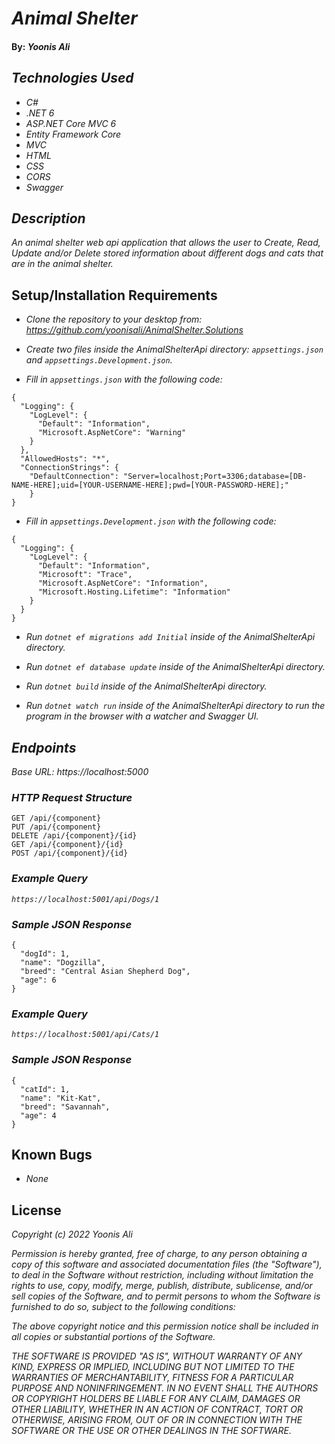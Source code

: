# _Animal Shelter_

#### By: _**Yoonis Ali**_

## _Technologies Used_

* _C#_
* _.NET 6_
* _ASP.NET Core MVC 6_
* _Entity Framework Core_
* _MVC_
* _HTML_
* _CSS_
* _CORS_
* _Swagger_ 

## _Description_

_An animal shelter web api application that allows the user to Create, Read, Update and/or Delete stored information about different dogs and cats that are in the animal shelter._

## Setup/Installation Requirements
* _Clone the repository to your desktop from: https://github.com/yoonisali/AnimalShelter.Solutions_

* _Create two files inside the AnimalShelterApi directory: `appsettings.json` and `appsettings.Development.json`._

* _Fill in `appsettings.json` with the following code:_
```
{
  "Logging": {
    "LogLevel": {
      "Default": "Information",
      "Microsoft.AspNetCore": "Warning"
    }
  },
  "AllowedHosts": "*",
  "ConnectionStrings": {
    "DefaultConnection": "Server=localhost;Port=3306;database=[DB-NAME-HERE];uid=[YOUR-USERNAME-HERE];pwd=[YOUR-PASSWORD-HERE];"
    }
}
```
* _Fill in `appsettings.Development.json` with the following code:_
```
{
  "Logging": {
    "LogLevel": {
      "Default": "Information",
      "Microsoft": "Trace",
      "Microsoft.AspNetCore": "Information",
      "Microsoft.Hosting.Lifetime": "Information"
    }
  }
}
```

* _Run `dotnet ef migrations add Initial` inside of the AnimalShelterApi directory._

* _Run `dotnet ef database update` inside of the AnimalShelterApi directory._

* _Run `dotnet build` inside of the AnimalShelterApi directory._

* _Run `dotnet watch run` inside of the AnimalShelterApi directory to run the program in the browser with a watcher and Swagger UI._

## _Endpoints_

_Base URL: https://localhost:5000_

### _HTTP Request Structure_
```
GET /api/{component}
PUT /api/{component}
DELETE /api/{component}/{id}
GET /api/{component}/{id}
POST /api/{component}/{id}
```
### _Example Query_

_`https://localhost:5001/api/Dogs/1`_

### _Sample JSON Response_
```
{
  "dogId": 1,
  "name": "Dogzilla",
  "breed": "Central Asian Shepherd Dog",
  "age": 6
}
```
### _Example Query_

_`https://localhost:5001/api/Cats/1`_

### _Sample JSON Response_
```
{
  "catId": 1,
  "name": "Kit-Kat",
  "breed": "Savannah",
  "age": 4
}
```




## Known Bugs

* _None_


## License

_Copyright (c) 2022 Yoonis Ali_

_Permission is hereby granted, free of charge, to any person obtaining a copy of this software and associated documentation files (the "Software"), to deal in the Software without restriction, including without limitation the rights to use, copy, modify, merge, publish, distribute, sublicense, and/or sell copies of the Software, and to permit persons to whom the Software is furnished to do so, subject to the following conditions:_

_The above copyright notice and this permission notice shall be included in all copies or substantial portions of the Software._

_THE SOFTWARE IS PROVIDED "AS IS", WITHOUT WARRANTY OF ANY KIND, EXPRESS OR IMPLIED, INCLUDING BUT NOT LIMITED TO THE WARRANTIES OF MERCHANTABILITY, FITNESS FOR A PARTICULAR PURPOSE AND NONINFRINGEMENT. IN NO EVENT SHALL THE AUTHORS OR COPYRIGHT HOLDERS BE LIABLE FOR ANY CLAIM, DAMAGES OR OTHER LIABILITY, WHETHER IN AN ACTION OF CONTRACT, TORT OR OTHERWISE, ARISING FROM, OUT OF OR IN CONNECTION WITH THE SOFTWARE OR THE USE OR OTHER DEALINGS IN THE SOFTWARE._
